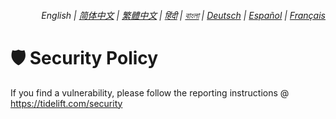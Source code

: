 <div align="right">
    <h6>
        <picture>
            <source type="image/svg+xml" media="(prefers-color-scheme: dark)" srcset="https://assets.js-utils.org/images/icons/earth/white/icon32.svg?7c33be0">
            <img height=14 src="https://assets.js-utils.org/images/icons/earth/black/icon32.svg?7c33be0">
        </picture>
        &nbsp;English |
        <a href="zh-cn/SECURITY.md">简体中文</a> |
        <a href="zh-tw/SECURITY.md">繁體中文</a> |
        <a href="hi/SECURITY.md">हिंदी</a> |
        <a href="bn/SECURITY.md">বাংলা</a> |
        <a href="de/SECURITY.md">Deutsch</a> |
        <a href="es/SECURITY.md">Español</a> |
        <a href="fr/SECURITY.md">Français</a>
    </h6>
</div>

# 🛡️ Security Policy

If you find a vulnerability, please follow the reporting instructions @ https://tidelift.com/security
